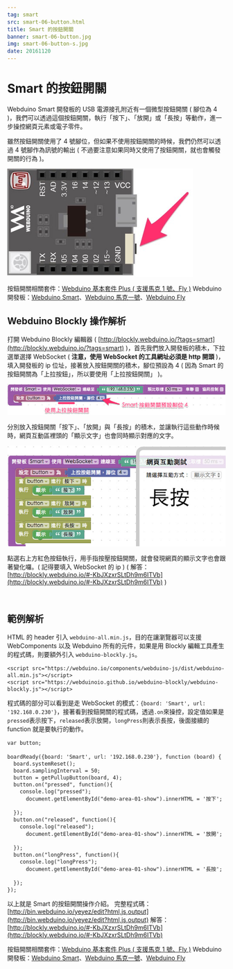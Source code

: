 ```yaml
---
tag: smart
src: smart-06-button.html
title: Smart 的按鈕開關 
banner: smart-06-button.jpg
img: smart-06-button-s.jpg
date: 20161120
---
```


<!-- @@master  = ../../_layout.html-->

<!-- @@block  =  meta-->

<title>Smart 的按鈕開關 :::: Webduino = Web × Arduino</title>

<meta name="description" content="Webduino Smart 開發板的 USB 電源接孔附近有一個微型按鈕開關 ( 腳位為 4 )，我們可以透過這個按鈕開關，執行「按下」、「放開」或「長按」等動作，進一步操控網頁元素或電子零件。">

<meta itemprop="description" content="Webduino Smart 開發板的 USB 電源接孔附近有一個微型按鈕開關 ( 腳位為 4 )，我們可以透過這個按鈕開關，執行「按下」、「放開」或「長按」等動作，進一步操控網頁元素或電子零件。">

<meta property="og:description" content="Webduino Smart 開發板的 USB 電源接孔附近有一個微型按鈕開關 ( 腳位為 4 )，我們可以透過這個按鈕開關，執行「按下」、「放開」或「長按」等動作，進一步操控網頁元素或電子零件。">

<link rel="canonical" href="https://tutorials.webduino.io/zh-tw/docs/basic/smart/smart-button.html">

<meta property="og:title" content="Smart 的按鈕開關" >

<meta property="og:url" content="https://webduino.io/tutorials/smart-06-button.html">

<meta property="og:image" content="https://webduino.io/img/tutorials/smart-06-button-s.jpg">

<meta itemprop="image" content="https://webduino.io/img/tutorials/smart-06-button-s.jpg">

<include src="../_include-tutorials.html"></include>

<!-- @@close-->

<!-- @@block  =  preAndNext-->

<include src="../_include-tutorials-content.html"></include>

<!-- @@close-->



<!-- @@block  =  tutorials-->
# Smart 的按鈕開關

Webduino Smart 開發板的 USB 電源接孔附近有一個微型按鈕開關 ( 腳位為 4 )，我們可以透過這個按鈕開關，執行「按下」、「放開」或「長按」等動作，進一步操控網頁元素或電子零件。

雖然按鈕開關使用了 4 號腳位，但如果不使用按鈕開關的時候，我們仍然可以透過 4 號腳作為訊號的輸出 ( 不過要注意如果同時又使用了按鈕開關，就也會觸發開關的行為 )。

![](../img/tutorials/smart-06-02.jpg)

<div class="buy-this">
	<span>按鈕開關相關套件：<a href="https://webduino.io/buy/webduino-package-plus.html" target="_blank">Webduino 基本套件 Plus ( 支援馬克 1 號、Fly )</a></span>
	<span>Webduino 開發板：<a href="https://webduino.io/buy/component-webduino-smart.html" target="_blank">Webduino Smart</a>、<a href="https://webduino.io/buy/component-webduino-v1.html" target="_blank">Webduino 馬克一號</a>、<a href="https://webduino.io/buy/component-webduino-fly.html" target="_blank">Webduino Fly</a></span>
</div>

## Webduino Blockly 操作解析

打開 Webduino Blockly 編輯器 ( [http://blockly.webduino.io/?tags=smart](http://blockly.webduino.io/?tags=smart) )，首先我們放入開發板的積木，下拉選單選擇 WebSocket ( **注意，使用 WebSocket 的工具網址必須是 http 開頭** )，填入開發板的 ip 位址，接著放入按鈕開關的積木，腳位預設為 4 ( 因為 Smart 的按鈕開關為「上拉按鈕」，所以要使用「上拉按鈕開關」 )。 

![](../img/tutorials/smart-06-03.jpg)

分別放入按鈕開關「按下」、「放開」與「長按」的積木，並讓執行這些動作時候時，網頁互動區裡頭的「顯示文字」也會同時顯示對應的文字。   

![](../img/tutorials/smart-06-04.jpg)

點選右上方紅色按鈕執行，用手指按壓按鈕開關，就會發現網頁的顯示文字也會跟著變化囉。( 記得要填入 WebSocket 的 ip )
( 解答：[http://blockly.webduino.io/#-KbJXzxrSLtDh9m6ITVb](http://blockly.webduino.io/#-KbJXzxrSLtDh9m6ITVb) )

<br/>

## 範例解析

HTML 的 header 引入 `webduino-all.min.js`，目的在讓瀏覽器可以支援 WebComponents 以及 Webduino 所有的元件，如果是用 Blockly 編輯工具產生的程式碼，則要額外引入 `webduino-blockly.js`。

	<script src="https://webduino.io/components/webduino-js/dist/webduino-all.min.js"></script>
	<script src="https://webduinoio.github.io/webduino-blockly/webduino-blockly.js"></script>

程式碼的部分可以看到是走 WebSocket 的模式：`{board: 'Smart', url: '192.168.0.230'}`，接著看到按鈕開關的程式碼，透過`.on`來操控，設定值如果是`pressed`表示按下，`released`表示放開，`longPress`則表示長按，後面接續的 function 就是要執行的動作。

	var button;

	boardReady({board: 'Smart', url: '192.168.0.230'}, function (board) {
	  board.systemReset();
	  board.samplingInterval = 50;
	  button = getPullupButton(board, 4);
	  button.on("pressed", function(){
	    console.log("pressed");
	      document.getElementById("demo-area-01-show").innerHTML = '按下';

	  });
	  button.on("released", function(){
	    console.log("released");
	      document.getElementById("demo-area-01-show").innerHTML = '放開';

	  });
	  button.on("longPress", function(){
	    console.log("longPress");
	      document.getElementById("demo-area-01-show").innerHTML = '長按';

	  });
	});

以上就是 Smart 的按鈕開關操作介紹。
完整程式碼：[http://bin.webduino.io/yeyez/edit?html,js,output](http://bin.webduino.io/yeyez/edit?html,js,output)
解答：[http://blockly.webduino.io/#-KbJXzxrSLtDh9m6ITVb](http://blockly.webduino.io/#-KbJXzxrSLtDh9m6ITVb)

<div class="buy-this">
	<span>按鈕開關相關套件：<a href="https://webduino.io/buy/webduino-package-plus.html" target="_blank">Webduino 基本套件 Plus ( 支援馬克 1 號、Fly )</a></span>
	<span>Webduino 開發板：<a href="https://webduino.io/buy/component-webduino-smart.html" target="_blank">Webduino Smart</a>、<a href="https://webduino.io/buy/component-webduino-v1.html" target="_blank">Webduino 馬克一號</a>、<a href="https://webduino.io/buy/component-webduino-fly.html" target="_blank">Webduino Fly</a></span>
</div>



<!-- @@close-->